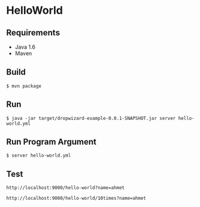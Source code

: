 # HelloWorld

## Requirements

- Java 1.6
- Maven

## Build

    $ mvn package

## Run

    $ java -jar target/dropwizard-example-0.0.1-SNAPSHOT.jar server hello-world.yml 

## Run Program Argument

    $ server hello-world.yml 

## Test

`http://localhost:9000/hello-world?name=ahmet`

``http://localhost:9000/hello-world/10times?name=ahmet``

